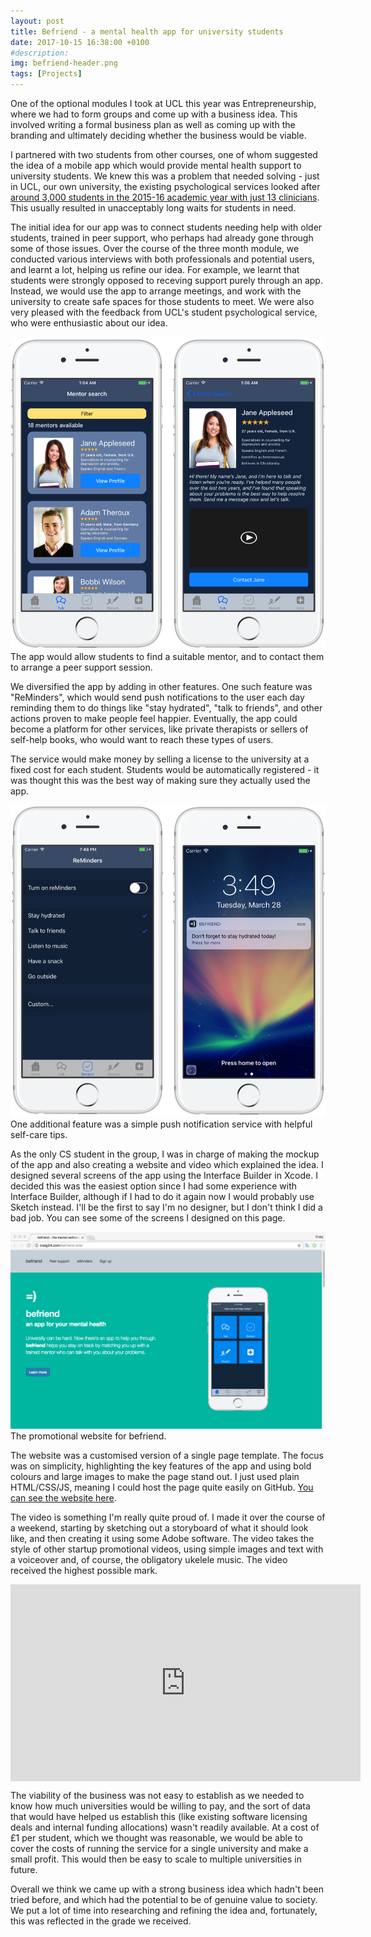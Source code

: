 ```yaml
---
layout: post
title: Befriend - a mental health app for university students
date: 2017-10-15 16:38:00 +0100
#description:
img: befriend-header.png
tags: [Projects]
---
```

One of the optional modules I took at UCL this year was Entrepreneurship, where we had to form groups and come up with a business idea. This involved writing a formal business plan as well as coming up with the branding and ultimately deciding whether the business would be viable.

I partnered with two students from other courses, one of whom suggested the idea of a mobile app which would provide mental health support to university students. We knew this was a problem that needed solving - just in UCL, our own university, the existing psychological services looked after [around 3,000 students in the 2015-16 academic year with just 13 clinicians](https://www.theguardian.com/education/2016/sep/23/university-mental-health-services-face-strain-as-demand-rises-50). This usually resulted in unacceptably long waits for students in need.

The initial idea for our app was to connect students needing help with older students, trained in peer support, who perhaps had already gone through some of those issues. Over the course of the three month module, we conducted various interviews with both professionals and potential users, and learnt a lot, helping us refine our idea. For example, we learnt that students were strongly opposed to receving support purely through an app. Instead, we would use the app to arrange meetings, and work with the university to create safe spaces for those students to meet. We were also very pleased with the feedback from UCL's student psychological service, who were enthusiastic about our idea.

<div class="img-container">
<img src="/assets/img/befriend-mentors.png">
<span class="caption">The app would allow students to find a suitable mentor, and to contact them to arrange a peer support session.</span>
</div>

We diversified the app by adding in other features. One such feature was "ReMinders", which would send push notifications to the user each day reminding them to do things like "stay hydrated", "talk to friends", and other actions proven to make people feel happier. Eventually, the app could become a platform for other services, like private therapists or sellers of self-help books, who would want to reach these types of users.

The service would make money by selling a license to the university at a fixed cost for each student. Students would be automatically registered - it was thought this was the best way of making sure they actually used the app.

<div class="img-container">
<img src="/assets/img/befriend-reminder.png">
<span class="caption">One additional feature was a simple push notification service with helpful self-care tips.</span>
</div>

As the only CS student in the group, I was in charge of making the mockup of the app and also creating a website and video which explained the idea. I designed several screens of the app using the Interface Builder in Xcode. I decided this was the easiest option since I had some experience with Interface Builder, although if I had to do it again now I would probably use Sketch instead. I'll be the first to say I'm no designer, but I don't think I did a bad job. You can see some of the screens I designed on this page.

<div class="img-container">
<img src="/assets/img/befriend-website.png">
<span class="caption">The promotional website for befriend.</span>
</div>

The website was a customised version of a single page template. The focus was on simplicity, highlighting the key features of the app and using bold colours and large images to make the page stand out. I just used plain HTML/CSS/JS, meaning I could host the page quite easily on GitHub. [You can see the website here](https://frakur.github.io/befriend-site/).

The video is something I'm really quite proud of. I made it over the course of a weekend, starting by sketching out a storyboard of what it should look like, and then creating it using some Adobe software. The video takes the style of other startup promotional videos, using simple images and text with a voiceover and, of course, the obligatory ukelele music. The video received the highest possible mark.

<div class="iframe-container">
<iframe width="560" height="315" style="margin-left:auto;margin-right:auto;display:block;" src="https://www.youtube-nocookie.com/embed/GAi5nuB35f0?rel=0" frameborder="0" allowfullscreen></iframe>
</div>

The viability of the business was not easy to establish as we needed to know how much universities would be willing to pay, and the sort of data that would have helped us establish this (like existing software licensing deals and internal funding allocations) wasn't readily available. At a cost of £1 per student, which we thought was reasonable, we would be able to cover the costs of running the service for a single university and make a small profit. This would then be easy to scale to multiple universities in future.

Overall we think we came up with a strong business idea which hadn't been tried before, and which had the potential to be of genuine value to society. We put a lot of time into researching and refining the idea and, fortunately, this was reflected in the grade we received.
